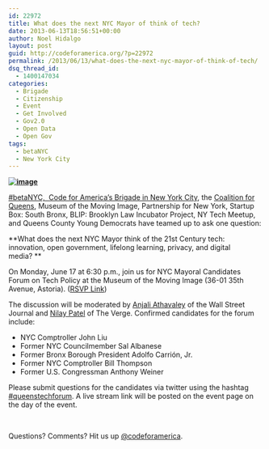 ```yaml
---
id: 22972
title: What does the next NYC Mayor of think of tech?
date: 2013-06-13T18:56:51+00:00
author: Noel Hidalgo
layout: post
guid: http://codeforamerica.org/?p=22972
permalink: /2013/06/13/what-does-the-next-nyc-mayor-of-think-of-tech/
dsq_thread_id:
  - 1400147034
categories:
  - Brigade
  - Citizenship
  - Event
  - Get Involved
  - Gov2.0
  - Open Data
  - Open Gov
tags:
  - betaNYC
  - New York City
---
```

<a href="http://www.queenstech.org/techforummayor/" target="_blank"><strong><img class="aligncenter" src="http://media.tumblr.com/fe9b14a510ed6a0ae0e52daded401953/tumblr_inline_mocnnjfc9R1qz4rgp.png" alt="image" /></strong></a>

<a href="http://meetup.com/betanyc" target="_blank">#betaNYC,  Code for America&#8217;s Brigade in New York City</a>, the <a href="http://www.queenstech.org" target="_blank">Coalition for Queens</a>, Museum of the Moving Image, Partnership for New York, Startup Box: South Bronx, BLIP: Brooklyn Law Incubator Project, NY Tech Meetup, and Queens County Young Democrats have teamed up to ask one question:

**What does the next NYC Mayor think of the 21st Century tech: innovation, open government, lifelong learning, privacy, and digital media? **

On Monday, June 17 at 6:30 p.m., join us for NYC Mayoral Candidates Forum on Tech Policy at the Museum of the Moving Image (36-01 35th Avenue, Astoria). (<a href="http://queenstech.org/techforummayor" target="_blank">RSVP Link</a>)

The discussion will be moderated by <a href="https://twitter.com/AnjaliAthavaley" target="_blank">Anjali Athavaley</a> of the Wall Street Journal and <a href="https://twitter.com/reckless" target="_blank">Nilay Patel</a> of The Verge. Confirmed candidates for the forum include:

  * NYC Comptroller John Liu
  * Former NYC Councilmember Sal Albanese
  * Former Bronx Borough President Adolfo Carrión, Jr.
  * Former NYC Comptroller Bill Thompson
  * Former U.S. Congressman Anthony Weiner

Please submit questions for the candidates via twitter using the hashtag <a href="https://twitter.com/search/realtime?q=queenstechforum&src=typd" target="_blank">#queenstechforum</a>. A live stream link will be posted on the event page on the day of the event.

&nbsp;

Questions? Comments? Hit us up <a href="http://twitter.com/codeforamerica" target="_blank">@codeforamerica</a>.